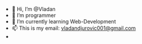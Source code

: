 - 👋 Hi, I’m @Vladan
- 👀 I’m programmer
- 🌱 I’m currently learning Web-Development
- 📫 This is my email: vladandjurovic001@gmail.com
- 

<!---
SobicM/SobicM is a ✨ special ✨ repository because its `README.md` (this file) appears on your GitHub profile.
You can click the Preview link to take a look at your changes.
--->
